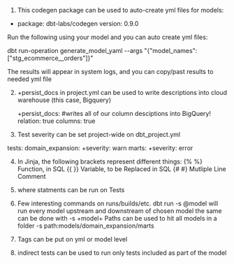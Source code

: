 1) This codegen package can be used to auto-create yml files for models:

  - package: dbt-labs/codegen
    version: 0.9.0

Run the following using your model and you can auto create yml files:

dbt run-operation generate_model_yaml --args "{"model_names": ["stg_ecommerce__orders"]}"

The results will appear in system logs, and you can copy/past results to needed yml file

2) +persist_docs in project.yml can be used to write descriptions into cloud warehouse (this case, Bigquery)

    +persist_docs: #writes all of our column desciptions into BigQuery!
            relation: true
            columns: true

3) Test severity can be set project-wide on dbt_project.yml

tests:
  domain_expansion:
    +severity: warn
    marts:
      +severity: error

4) In Jinja, the following brackets represent different things:
    {% %} Function, in SQL
    {{ }} Variable, to be Replaced in SQL
    {# #} Mutliple Line Comment

5) where statments can be run on Tests

6) Few interesting commands on runs/builds/etc.
    dbt run -s @model will run every model upstream and downstream of chosen model
        the same can be done with -s +model+
    Paths can be used to hit all models in a folder
        -s path:models/domain_expansion/marts

7) Tags can be put on yml or model level

8) indirect tests can be used to run only tests included as part of the model